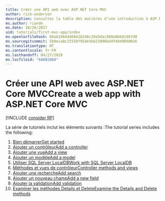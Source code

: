 ```yaml
---
title: Créer une API web avec ASP.NET Core MVC
author: rick-anderson
description: Consultez la table des matières d’une introduction à ASP.NET Core MVC.
ms.author: riande
ms.date: 10/26/2017
uid: tutorials/first-mvc-app/index
ms.openlocfilehash: 04ab19644d68428246c29a5dac980e8bb91867d0
ms.sourcegitcommit: 5b0eca8c21550f95de3bb21096bd4fd4d9098026
ms.translationtype: HT
ms.contentlocale: fr-FR
ms.lasthandoff: 04/27/2019
ms.locfileid: "64882804"
---
```

# <a name="create-a-web-app-with-aspnet-core-mvc"></a><span data-ttu-id="bf36c-103">Créer une API web avec ASP.NET Core MVC</span><span class="sxs-lookup"><span data-stu-id="bf36c-103">Create a web app with ASP.NET Core MVC</span></span>

[!INCLUDE [consider RP](~/includes/razor.md)]

<span data-ttu-id="bf36c-104">La série de tutoriels inclut les éléments suivants :</span><span class="sxs-lookup"><span data-stu-id="bf36c-104">The tutorial series includes the following:</span></span>

1. [<span data-ttu-id="bf36c-105">Bien démarrer</span><span class="sxs-lookup"><span data-stu-id="bf36c-105">Get started</span></span>](start-mvc.md)
1. [<span data-ttu-id="bf36c-106">Ajouter un contrôleur</span><span class="sxs-lookup"><span data-stu-id="bf36c-106">Add a controller</span></span>](adding-controller.md)
1. [<span data-ttu-id="bf36c-107">Ajouter une vue</span><span class="sxs-lookup"><span data-stu-id="bf36c-107">Add a view</span></span>](adding-view.md)
1. [<span data-ttu-id="bf36c-108">Ajouter un modèle</span><span class="sxs-lookup"><span data-stu-id="bf36c-108">Add a model</span></span>](adding-model.md)
1. [<span data-ttu-id="bf36c-109">Utiliser SQL Server LocalDB</span><span class="sxs-lookup"><span data-stu-id="bf36c-109">Work with SQL Server LocalDB</span></span>](working-with-sql.md)
1. [<span data-ttu-id="bf36c-110">Méthodes et vues de contrôleur</span><span class="sxs-lookup"><span data-stu-id="bf36c-110">Controller methods and views</span></span>](controller-methods-views.md)
1. [<span data-ttu-id="bf36c-111">Ajouter une recherche</span><span class="sxs-lookup"><span data-stu-id="bf36c-111">Add search</span></span>](search.md)
1. [<span data-ttu-id="bf36c-112">Ajouter un nouveau champ</span><span class="sxs-lookup"><span data-stu-id="bf36c-112">Add a new field</span></span>](new-field.md)
1. [<span data-ttu-id="bf36c-113">Ajouter la validation</span><span class="sxs-lookup"><span data-stu-id="bf36c-113">Add validation</span></span>](validation.md)
1. [<span data-ttu-id="bf36c-114">Examiner les méthodes Details et Delete</span><span class="sxs-lookup"><span data-stu-id="bf36c-114">Examine the Details and Delete methods</span></span>](details.md)
